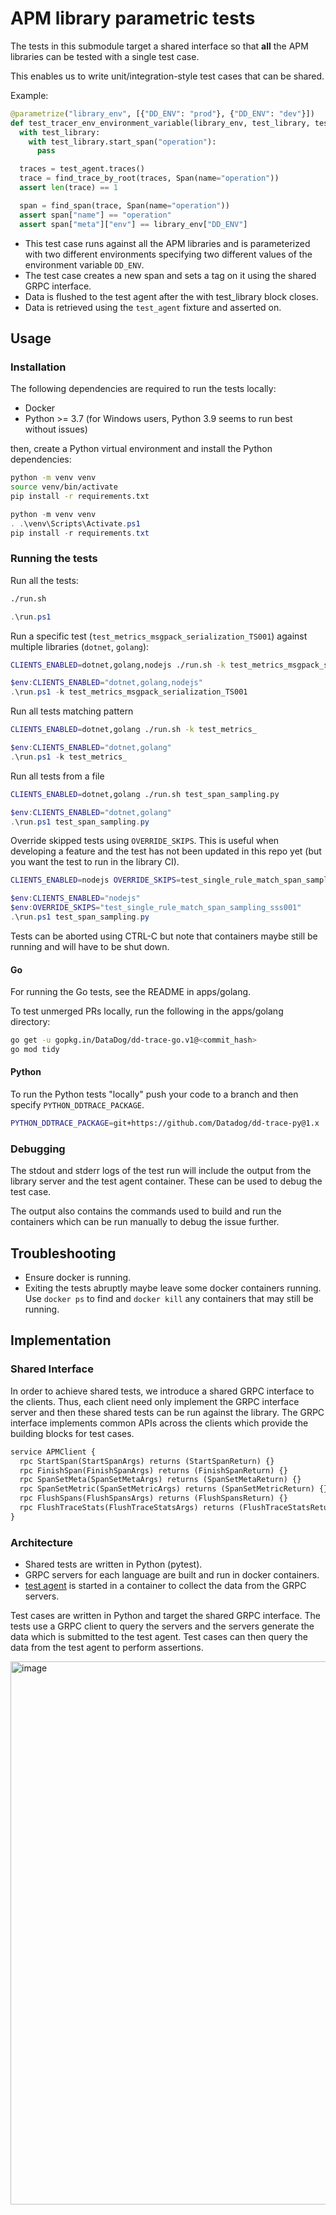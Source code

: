 # APM library parametric tests

The tests in this submodule target a shared interface so that **all** the APM libraries can be tested with a single test case.

This enables us to write unit/integration-style test cases that can be shared.

Example:

```python
@parametrize("library_env", [{"DD_ENV": "prod"}, {"DD_ENV": "dev"}])
def test_tracer_env_environment_variable(library_env, test_library, test_agent):
  with test_library:
    with test_library.start_span("operation"):
      pass

  traces = test_agent.traces()
  trace = find_trace_by_root(traces, Span(name="operation"))
  assert len(trace) == 1

  span = find_span(trace, Span(name="operation"))
  assert span["name"] == "operation"
  assert span["meta"]["env"] == library_env["DD_ENV"]
```

- This test case runs against all the APM libraries and is parameterized with two different environments specifying two different values of the environment variable `DD_ENV`.
- The test case creates a new span and sets a tag on it using the shared GRPC interface.
- Data is flushed to the test agent after the with test_library block closes.
- Data is retrieved using the `test_agent` fixture and asserted on.


## Usage


### Installation

The following dependencies are required to run the tests locally:

- Docker
- Python >= 3.7 (for Windows users, Python 3.9 seems to run best without issues)

then, create a Python virtual environment and install the Python dependencies:

```sh
python -m venv venv
source venv/bin/activate
pip install -r requirements.txt
```

```powershell
python -m venv venv
. .\venv\Scripts\Activate.ps1
pip install -r requirements.txt
```


### Running the tests

Run all the tests:

```sh
./run.sh
```

```powershell
.\run.ps1
```

Run a specific test (`test_metrics_msgpack_serialization_TS001`) against multiple libraries (`dotnet`, `golang`):

```sh
CLIENTS_ENABLED=dotnet,golang,nodejs ./run.sh -k test_metrics_msgpack_serialization_TS001
```

```powershell
$env:CLIENTS_ENABLED="dotnet,golang,nodejs"
.\run.ps1 -k test_metrics_msgpack_serialization_TS001
```


Run all tests matching pattern

```sh
CLIENTS_ENABLED=dotnet,golang ./run.sh -k test_metrics_
```

```powershell
$env:CLIENTS_ENABLED="dotnet,golang"
.\run.ps1 -k test_metrics_
```


Run all tests from a file

```sh
CLIENTS_ENABLED=dotnet,golang ./run.sh test_span_sampling.py
```

```powershell
$env:CLIENTS_ENABLED="dotnet,golang"
.\run.ps1 test_span_sampling.py
```


Override skipped tests using `OVERRIDE_SKIPS`. This is useful when developing a feature
and the test has not been updated in this repo yet (but you want the test to run in the library CI).

```sh
CLIENTS_ENABLED=nodejs OVERRIDE_SKIPS=test_single_rule_match_span_sampling_sss001 ./run.sh test_span_sampling.py
```

```powershell
$env:CLIENTS_ENABLED="nodejs"
$env:OVERRIDE_SKIPS="test_single_rule_match_span_sampling_sss001"
.\run.ps1 test_span_sampling.py
```


Tests can be aborted using CTRL-C but note that containers maybe still be running and will have to be shut down.

#### Go

For running the Go tests, see the README in apps/golang.

To test unmerged PRs locally, run the following in the apps/golang directory:

```sh
go get -u gopkg.in/DataDog/dd-trace-go.v1@<commit_hash>
go mod tidy
```


#### Python

To run the Python tests "locally" push your code to a branch and then specify ``PYTHON_DDTRACE_PACKAGE``.


```sh
PYTHON_DDTRACE_PACKAGE=git+https://github.com/Datadog/dd-trace-py@1.x ./run.sh ...
```


### Debugging

The stdout and stderr logs of the test run will include the output from the library server and the test agent container.
These can be used to debug the test case.

The output also contains the commands used to build and run the containers which can be run manually to debug the issue
further.


## Troubleshooting

- Ensure docker is running.
- Exiting the tests abruptly maybe leave some docker containers running. Use `docker ps` to find and `docker kill` any
  containers that may still be running.


## Implementation

### Shared Interface

In order to achieve shared tests, we introduce a shared GRPC interface to the clients. Thus, each client need only implement the GRPC interface server and then these shared tests can be run against the library. The GRPC interface implements common APIs across the clients which provide the building blocks for test cases.

```proto
service APMClient {
  rpc StartSpan(StartSpanArgs) returns (StartSpanReturn) {}
  rpc FinishSpan(FinishSpanArgs) returns (FinishSpanReturn) {}
  rpc SpanSetMeta(SpanSetMetaArgs) returns (SpanSetMetaReturn) {}
  rpc SpanSetMetric(SpanSetMetricArgs) returns (SpanSetMetricReturn) {}
  rpc FlushSpans(FlushSpansArgs) returns (FlushSpansReturn) {}
  rpc FlushTraceStats(FlushTraceStatsArgs) returns (FlushTraceStatsReturn) {}
}
```

### Architecture

- Shared tests are written in Python (pytest).
- GRPC servers for each language are built and run in docker containers.
- [test agent](https://github.com/DataDog/dd-apm-test-agent/) is started in a container to collect the data from the GRPC servers. 

Test cases are written in Python and target the shared GRPC interface. The tests use a GRPC client to query the servers and the servers generate the data which is submitted to the test agent. Test cases can then query the data from the test agent to perform assertions.


<img width="869" alt="image" src="https://user-images.githubusercontent.com/6321485/182887064-e241d65c-5e29-451b-a8a8-e8d18328c083.png">
